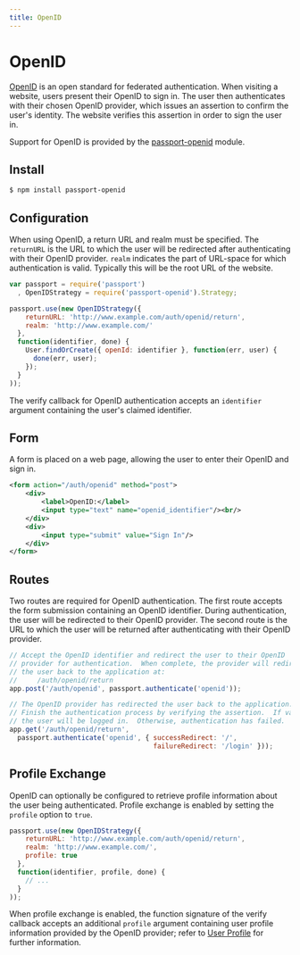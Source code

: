 ```yaml
---
title: OpenID
---
```


# OpenID

[OpenID](http://openid.net/) is an open standard for federated authentication.
When visiting a website, users present their OpenID to sign in.  The user then
authenticates with their chosen OpenID provider, which issues an assertion to
confirm the user's identity.  The website verifies this assertion in order to
sign the user in.

Support for OpenID is provided by the [passport-openid](https://github.com/jaredhanson/passport-openid)
module.

## Install

```bash
$ npm install passport-openid
```

## Configuration

When using OpenID, a return URL and realm must be specified.  The `returnURL` is
the URL to which the user will be redirected after authenticating with their
OpenID provider.  `realm` indicates the part of URL-space for which
authentication is valid.  Typically this will be the root URL of the website.

```javascript
var passport = require('passport')
  , OpenIDStrategy = require('passport-openid').Strategy;

passport.use(new OpenIDStrategy({
    returnURL: 'http://www.example.com/auth/openid/return',
    realm: 'http://www.example.com/'
  },
  function(identifier, done) {
    User.findOrCreate({ openId: identifier }, function(err, user) {
      done(err, user);
    });
  }
));
```

The verify callback for OpenID authentication accepts an `identifier` argument
containing the user's claimed identifier.

## Form

A form is placed on a web page, allowing the user to enter their OpenID and
sign in.

```xml
<form action="/auth/openid" method="post">
    <div>
        <label>OpenID:</label>
        <input type="text" name="openid_identifier"/><br/>
    </div>
    <div>
        <input type="submit" value="Sign In"/>
    </div>
</form>
```

## Routes

Two routes are required for OpenID authentication.  The first route accepts the
form submission containing an OpenID identifier.  During authentication, the
user will be redirected to their OpenID provider.  The second route is the URL
to which the user will be returned after authenticating with their OpenID
provider.

```javascript
// Accept the OpenID identifier and redirect the user to their OpenID
// provider for authentication.  When complete, the provider will redirect
// the user back to the application at:
//     /auth/openid/return
app.post('/auth/openid', passport.authenticate('openid'));

// The OpenID provider has redirected the user back to the application.
// Finish the authentication process by verifying the assertion.  If valid,
// the user will be logged in.  Otherwise, authentication has failed.
app.get('/auth/openid/return',
  passport.authenticate('openid', { successRedirect: '/',
                                    failureRedirect: '/login' }));
```

## Profile Exchange

OpenID can optionally be configured to retrieve profile information about the
user being authenticated.  Profile exchange is enabled by setting the `profile`
option to `true`.

```javascript
passport.use(new OpenIDStrategy({
    returnURL: 'http://www.example.com/auth/openid/return',
    realm: 'http://www.example.com/',
    profile: true
  },
  function(identifier, profile, done) {
    // ...
  }
));
```

When profile exchange is enabled, the function signature of the verify callback
accepts an additional `profile` argument containing user profile information
provided by the OpenID provider; refer to [User Profile](/guide/profile/) for
further information.
